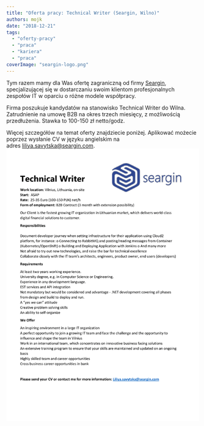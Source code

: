 ```yaml
---
title: "Oferta pracy: Technical Writer (Seargin, Wilno)"
authors: mojk
date: "2018-12-21"
tags:
  - "oferty-pracy"
  - "praca"
  - "kariera"
  - "praca"
coverImage: "seargin-logo.png"
---
```


Tym razem mamy dla Was ofertę zagraniczną od
firmy [Seargin](https://seargin.com/pl/), specjalizującej się w dostarczaniu
swoim klientom profesjonalnych zespołów IT w oparciu o różne modele współpracy.

Firma poszukuje kandydatów na stanowisko Technical Writer do Wilna. Zatrudnienie
na umowę B2B na okres trzech miesięcy, z możliwością przedłużenia. Stawka to
100-150 zł netto/godz.

Więcej szczegółów na temat oferty znajdziecie poniżej. Aplikować możecie poprzez
wysłanie CV w języku angielskim na
adres [liliya.savytska@seargin.com](mailto:liliya.savytska@seargin.com).[![](images/Technical-Writer..-1.png)](http://techwriter.pl/wp-content/uploads/2018/12/Technical-Writer..-1.png)
